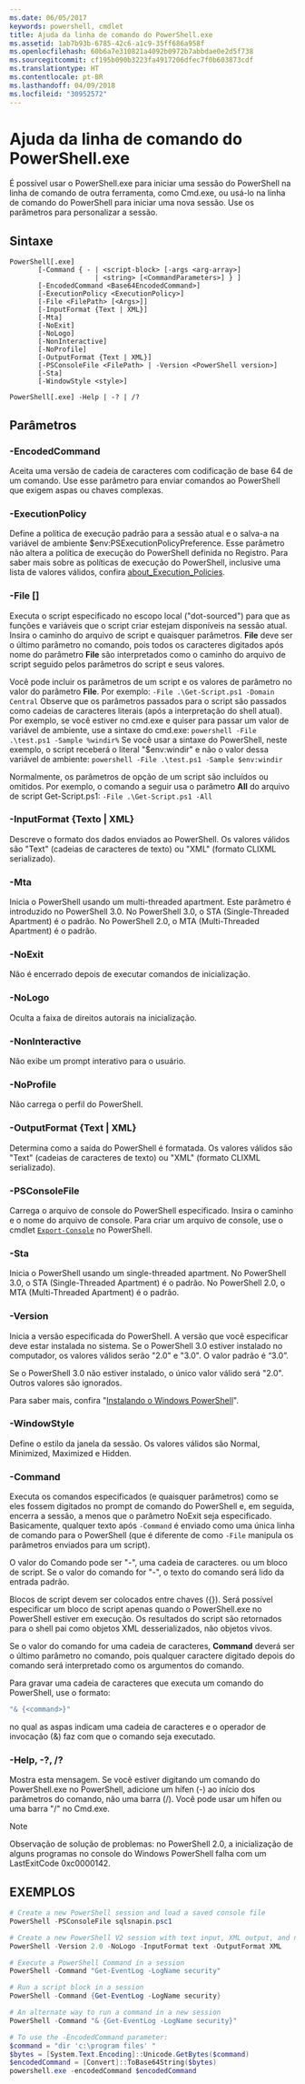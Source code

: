 ```yaml
---
ms.date: 06/05/2017
keywords: powershell, cmdlet
title: Ajuda da linha de comando do PowerShell.exe
ms.assetid: 1ab7b93b-6785-42c6-a1c9-35ff686a958f
ms.openlocfilehash: 60b6a7e310821a4092b0972b7abbdae0e2d5f738
ms.sourcegitcommit: cf195b090b3223fa4917206dfec7f0b603873cdf
ms.translationtype: HT
ms.contentlocale: pt-BR
ms.lasthandoff: 04/09/2018
ms.locfileid: "30952572"
---
```

# <a name="powershellexe-command-line-help"></a>Ajuda da linha de comando do PowerShell.exe

É possível usar o PowerShell.exe para iniciar uma sessão do PowerShell na linha de comando de outra ferramenta, como Cmd.exe, ou usá-lo na linha de comando do PowerShell para iniciar uma nova sessão. Use os parâmetros para personalizar a sessão.

## <a name="syntax"></a>Sintaxe

```syntax
PowerShell[.exe]
       [-Command { - | <script-block> [-args <arg-array>]
                     | <string> [<CommandParameters>] } ]
       [-EncodedCommand <Base64EncodedCommand>]
       [-ExecutionPolicy <ExecutionPolicy>]
       [-File <FilePath> [<Args>]]
       [-InputFormat {Text | XML}]
       [-Mta]
       [-NoExit]
       [-NoLogo]
       [-NonInteractive]
       [-NoProfile]
       [-OutputFormat {Text | XML}]
       [-PSConsoleFile <FilePath> | -Version <PowerShell version>]
       [-Sta]
       [-WindowStyle <style>]

PowerShell[.exe] -Help | -? | /?
```

## <a name="parameters"></a>Parâmetros

### <a name="-encodedcommand-base64encodedcommand"></a>-EncodedCommand <Base64EncodedCommand>

Aceita uma versão de cadeia de caracteres com codificação de base 64 de um comando. Use esse parâmetro para enviar comandos ao PowerShell que exigem aspas ou chaves complexas.

### <a name="-executionpolicy-executionpolicy"></a>-ExecutionPolicy <ExecutionPolicy>

Define a política de execução padrão para a sessão atual e o salva-a na variável de ambiente $env:PSExecutionPolicyPreference. Esse parâmetro não altera a política de execução do PowerShell definida no Registro. Para saber mais sobre as políticas de execução do PowerShell, inclusive uma lista de valores válidos, confira [about_Execution_Policies](/powershell/module/microsoft.powershell.core/about/about_execution_policies).

### <a name="-file-filepath-parameters"></a>-File <FilePath> \[<Parameters>]

Executa o script especificado no escopo local ("dot-sourced") para que as funções e variáveis que o script criar estejam disponíveis na sessão atual. Insira o caminho do arquivo de script e quaisquer parâmetros. **File** deve ser o último parâmetro no comando, pois todos os caracteres digitados após nome do parâmetro **File** são interpretados como o caminho do arquivo de script seguido pelos parâmetros do script e seus valores.

Você pode incluir os parâmetros de um script e os valores de parâmetro no valor do parâmetro **File**. Por exemplo: `-File .\Get-Script.ps1 -Domain Central` Observe que os parâmetros passados para o script são passados como cadeias de caracteres literais (após a interpretação do shell atual).
Por exemplo, se você estiver no cmd.exe e quiser para passar um valor de variável de ambiente, use a sintaxe do cmd.exe: `powershell -File .\test.ps1 -Sample %windir%` Se você usar a sintaxe do PowerShell, neste exemplo, o script receberá o literal "$env:windir" e não o valor dessa variável de ambiente: `powershell -File .\test.ps1 -Sample $env:windir`

Normalmente, os parâmetros de opção de um script são incluídos ou omitidos. Por exemplo, o comando a seguir usa o parâmetro **All** do arquivo de script Get-Script.ps1: `-File .\Get-Script.ps1 -All`

### <a name="-inputformat-text--xml"></a>\-InputFormat {Texto | XML}

Descreve o formato dos dados enviados ao PowerShell. Os valores válidos são "Text" (cadeias de caracteres de texto) ou "XML" (formato CLIXML serializado).

### <a name="-mta"></a>-Mta

Inicia o PowerShell usando um multi-threaded apartment. Este parâmetro é introduzido no PowerShell 3.0. No PowerShell 3.0, o STA (Single-Threaded Apartment) é o padrão. No PowerShell 2.0, o MTA (Multi-Threaded Apartment) é o padrão.

### <a name="-noexit"></a>-NoExit

Não é encerrado depois de executar comandos de inicialização.

### <a name="-nologo"></a>-NoLogo

Oculta a faixa de direitos autorais na inicialização.

### <a name="-noninteractive"></a>-NonInteractive

Não exibe um prompt interativo para o usuário.

### <a name="-noprofile"></a>-NoProfile

Não carrega o perfil do PowerShell.

### <a name="-outputformat-text--xml"></a>-OutputFormat {Text | XML}

Determina como a saída do PowerShell é formatada. Os valores válidos são "Text" (cadeias de caracteres de texto) ou "XML" (formato CLIXML serializado).

### <a name="-psconsolefile-filepath"></a>-PSConsoleFile <FilePath>

Carrega o arquivo de console do PowerShell especificado. Insira o caminho e o nome do arquivo de console. Para criar um arquivo de console, use o cmdlet [`Export-Console`](/powershell/module/Microsoft.PowerShell.Core/Export-Console) no PowerShell.

### <a name="-sta"></a>-Sta

Inicia o PowerShell usando um single-threaded apartment. No PowerShell 3.0, o STA (Single-Threaded Apartment) é o padrão. No PowerShell 2.0, o MTA (Multi-Threaded Apartment) é o padrão.

### <a name="-version-powershell-version"></a>-Version <PowerShell Version>

Inicia a versão especificada do PowerShell. A versão que você especificar deve estar instalada no sistema. Se o PowerShell 3.0 estiver instalado no computador, os valores válidos serão "2.0" e "3.0". O valor padrão é “3.0”.

Se o PowerShell 3.0 não estiver instalado, o único valor válido será "2.0". Outros valores são ignorados.

Para saber mais, confira "[Instalando o Windows PowerShell](../../setup/installing-windows-powershell.md)".

### <a name="-windowstyle-window-style"></a>-WindowStyle <Window style>

Define o estilo da janela da sessão. Os valores válidos são Normal, Minimized, Maximized e Hidden.

### <a name="-command"></a>-Command

Executa os comandos especificados (e quaisquer parâmetros) como se eles fossem digitados no prompt de comando do PowerShell e, em seguida, encerra a sessão, a menos que o parâmetro NoExit seja especificado.
Basicamente, qualquer texto após `-Command` é enviado como uma única linha de comando para o PowerShell (que é diferente de como `-File` manipula os parâmetros enviados para um script).

O valor do Comando pode ser "-", uma cadeia de caracteres. ou um bloco de script. Se o valor do comando for "-", o texto do comando será lido da entrada padrão.

Blocos de script devem ser colocados entre chaves ({}). Será possível especificar um bloco de script apenas quando o PowerShell.exe no PowerShell estiver em execução. Os resultados do script são retornados para o shell pai como objetos XML desserializados, não objetos vivos.

Se o valor do comando for uma cadeia de caracteres, **Command** deverá ser o último parâmetro no comando, pois qualquer caractere digitado depois do comando será interpretado como os argumentos do comando.

Para gravar uma cadeia de caracteres que executa um comando do PowerShell, use o formato:

```powershell
"& {<command>}"
```

no qual as aspas indicam uma cadeia de caracteres e o operador de invocação (&) faz com que o comando seja executado.

### <a name="-help---"></a>-Help, -?, /?

Mostra esta mensagem. Se você estiver digitando um comando do PowerShell.exe no PowerShell, adicione um hífen (-) ao início dos parâmetros do comando, não uma barra (/). Você pode usar um hífen ou uma barra "/" no Cmd.exe.

> [!NOTE]
> Observação de solução de problemas: no PowerShell 2.0, a inicialização de alguns programas no console do Windows PowerShell falha com um LastExitCode 0xc0000142.

## <a name="examples"></a>EXEMPLOS

```powershell
# Create a new PowerShell session and load a saved console file
PowerShell -PSConsoleFile sqlsnapin.psc1

# Create a new PowerShell V2 session with text input, XML output, and no logo
PowerShell -Version 2.0 -NoLogo -InputFormat text -OutputFormat XML

# Execute a PowerShell Command in a session
PowerShell -Command "Get-EventLog -LogName security"

# Run a script block in a session
PowerShell -Command {Get-EventLog -LogName security}

# An alternate way to run a command in a new session
PowerShell -Command "& {Get-EventLog -LogName security}"

# To use the -EncodedCommand parameter:
$command = "dir 'c:\program files' "
$bytes = [System.Text.Encoding]::Unicode.GetBytes($command)
$encodedCommand = [Convert]::ToBase64String($bytes)
powershell.exe -encodedCommand $encodedCommand
```